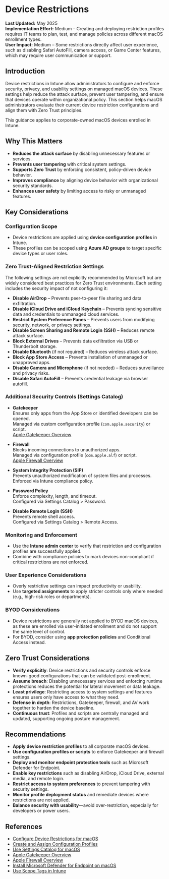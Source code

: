 # Device Restrictions

**Last Updated:** May 2025  
**Implementation Effort:** Medium – Creating and deploying restriction profiles requires IT teams to plan, test, and manage policies across different macOS enrollment types.  
**User Impact:** Medium – Some restrictions directly affect user experience, such as disabling Safari AutoFill, camera access, or Game Center features, which may require user communication or support.

## Introduction

Device restrictions in Intune allow administrators to configure and enforce security, privacy, and usability settings on managed macOS devices. These settings help reduce the attack surface, prevent user tampering, and ensure that devices operate within organizational policy. This section helps macOS administrators evaluate their current device restriction configurations and align them with Zero Trust principles.

This guidance applies to corporate-owned macOS devices enrolled in Intune.

## Why This Matters

- **Reduces the attack surface** by disabling unnecessary features or services.
- **Prevents user tampering** with critical system settings.
- **Supports Zero Trust** by enforcing consistent, policy-driven device behavior.
- **Improves compliance** by aligning device behavior with organizational security standards.
- **Enhances user safety** by limiting access to risky or unmanaged features.

## Key Considerations

### Configuration Scope

- Device restrictions are applied using **device configuration profiles** in Intune.
- These profiles can be scoped using **Azure AD groups** to target specific device types or user roles.

### Zero Trust-Aligned Restriction Settings

The following settings are not explicitly recommended by Microsoft but are widely considered best practices for Zero Trust environments. Each setting includes the security impact of not configuring it:

- **Disable AirDrop** – Prevents peer-to-peer file sharing and data exfiltration.
- **Disable iCloud Drive and iCloud Keychain** – Prevents syncing sensitive data and credentials to unmanaged cloud services.
- **Restrict System Preference Panes** – Prevents users from modifying security, network, or privacy settings.
- **Disable Screen Sharing and Remote Login (SSH)** – Reduces remote attack surface.
- **Block External Drives** – Prevents data exfiltration via USB or Thunderbolt storage.
- **Disable Bluetooth** (if not required) – Reduces wireless attack surface.
- **Block App Store Access** – Prevents installation of unmanaged or unapproved apps.
- **Disable Camera and Microphone** (if not needed) – Reduces surveillance and privacy risks.
- **Disable Safari AutoFill** – Prevents credential leakage via browser autofill.

### Additional Security Controls (Settings Catalog)

- **Gatekeeper**  
  Ensures only apps from the App Store or identified developers can be opened.  
  Managed via custom configuration profile (`com.apple.security`) or script.  
  [Apple Gatekeeper Overview](https://support.apple.com/guide/security/gatekeeper-overview-secb005f6c51/web)

- **Firewall**  
  Blocks incoming connections to unauthorized apps.  
  Managed via configuration profile (`com.apple.alf`) or script.  
  [Apple Firewall Overview](https://support.apple.com/guide/security/firewall-overview-secb7f9dd73a/web)

- **System Integrity Protection (SIP)**  
  Prevents unauthorized modification of system files and processes.  
  Enforced via Intune compliance policy.

- **Password Policy**  
  Enforce complexity, length, and timeout.  
  Configured via Settings Catalog > Password.

- **Disable Remote Login (SSH)**  
  Prevents remote shell access.  
  Configured via Settings Catalog > Remote Access.

### Monitoring and Enforcement

- Use the **Intune admin center** to verify that restriction and configuration profiles are successfully applied.
- Combine with compliance policies to mark devices non-compliant if critical restrictions are not enforced.

### User Experience Considerations

- Overly restrictive settings can impact productivity or usability.
- Use **targeted assignments** to apply stricter controls only where needed (e.g., high-risk roles or departments).

### BYOD Considerations

- Device restrictions are generally not applied to BYOD macOS devices, as these are enrolled via user-initiated enrollment and do not support the same level of control.
- For BYOD, consider using **app protection policies** and Conditional Access instead.

## Zero Trust Considerations

- **Verify explicitly**: Device restrictions and security controls enforce known-good configurations that can be validated post-enrollment.
- **Assume breach**: Disabling unnecessary services and enforcing runtime protections reduces the potential for lateral movement or data leakage.
- **Least privilege**: Restricting access to system settings and features ensures users only have access to what they need.
- **Defense in depth**: Restrictions, Gatekeeper, firewall, and AV work together to harden the device baseline.
- **Continuous trust**: Profiles and scripts are centrally managed and updated, supporting ongoing posture management.

## Recommendations

- **Apply device restriction profiles** to all corporate macOS devices.
- **Use configuration profiles or scripts** to enforce Gatekeeper and firewall settings.
- **Deploy and monitor endpoint protection tools** such as Microsoft Defender for Endpoint.
- **Enable key restrictions** such as disabling AirDrop, iCloud Drive, external media, and remote login.
- **Restrict access to system preferences** to prevent tampering with security settings.
- **Monitor profile deployment status** and remediate devices where restrictions are not applied.
- **Balance security with usability**—avoid over-restriction, especially for developers or power users.

## References

- [Configure Device Restrictions for macOS](https://learn.microsoft.com/en-us/mem/intune/configuration/device-restrictions-macos)  
- [Create and Assign Configuration Profiles](https://learn.microsoft.com/en-us/mem/intune/configuration/device-profile-create)  
- [Use Settings Catalog for macOS](https://learn.microsoft.com/en-us/mem/intune/configuration/settings-catalog)  
- [Apple Gatekeeper Overview](https://support.apple.com/guide/security/gatekeeper-overview-secb005f6c51/web)  
- [Apple Firewall Overview](https://support.apple.com/guide/security/firewall-overview-secb7f9dd73a/web)  
- [Install Microsoft Defender for Endpoint on macOS](https://learn.microsoft.com/en-us/microsoft-365/security/defender-endpoint/mac-install-manually)  
- [Use Scope Tags in Intune](https://learn.microsoft.com/en-us/mem/intune/fundamentals/scope-tags)
